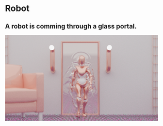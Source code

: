 # Robot
## A robot is comming through a glass portal.
<img src = "https://github.com/Jael-Lois/Robot/blob/main/10021.png">

